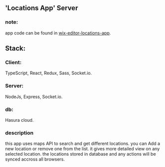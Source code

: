 ## 'Locations App' Server 

### note:
app code can be found in [wix-editor-locations-app](https://github.com/sggv950/wix-editor-locations-app).

## Stack:

### Client:
TypeScript, React, Redux, Sass, Socket.io.

### Server:
NodeJs, Express, Socket.io.

### db:
Hasura cloud.

### description
this app uses maps API to search and get different locations.
you can Add a new location or remove one from the list.
it gives more detailed view on any selected location.
the locations stored in database and any actions will be synced accross all browsers.
